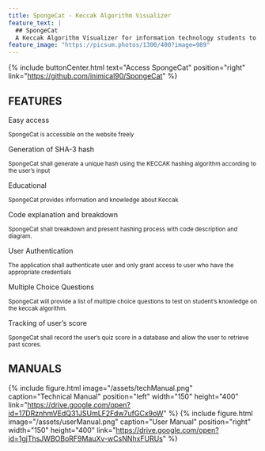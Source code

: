 ```yaml
---
title: SpongeCat - Keccak Algorithm Visualizer
feature_text: |
  ## SpongeCat
  A Keccak Algorithm Visualizer for information technology students to better understand how keccak derived.
feature_image: "https://picsum.photos/1300/400?image=989"
---
```



{% include buttonCenter.html text="Access SpongeCat" position="right" link="https://github.com/inimical90/SpongeCat" %}

## FEATURES
Easy access

<small>SpongeCat is accessible on the website freely</small>

Generation of SHA-3 hash

<small>SpongeCat shall generate a unique hash using the KECCAK hashing algorithm according to the user’s input</small>

Educational

<small>SpongeCat provides information and knowledge about Keccak</small>

Code explanation and breakdown

<small>SpongeCat shall breakdown and present hashing process with code description and diagram.</small>

User Authentication

<small>The application shall authenticate user and only grant access to user who have the appropriate credentials</small>

Multiple Choice Questions

<small>SpongeCat will provide a list of multiple choice questions to test on student’s knowledge on the keccak algorithm.</small>

Tracking of user’s score

<small>SpongeCat shall record the user’s quiz score in a database and allow the user to retrieve past scores.</small>



## MANUALS

{% include figure.html image="/assets/techManual.png" caption="Technical Manual" position="left" width="150" height="400" link="https://drive.google.com/open?id=17DRznhmVEdQ31JSUmLF2Fdw7ufGCx9oW" %}
{% include figure.html image="/assets/userManual.png"  caption="User Manual" position="right" width="150" height="400" link="https://drive.google.com/open?id=1gjThsJWBOBoRF9MauXv-wCsNNhxFURUs" %}
